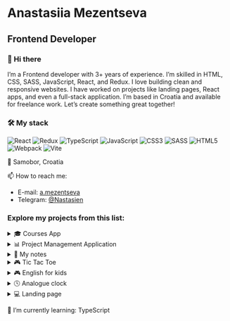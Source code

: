 # Anastasiia Mezentseva
## Frontend Developer
### 👋 Hi there
I’m a Frontend developer with 3+ years of experience. I’m skilled in HTML, CSS, SASS, JavaScript, React, and Redux. I love building clean and responsive websites. I have worked on projects like landing pages, React apps, and even a full-stack application. I’m based in Croatia and available for freelance work. Let’s create something great together!

### 🛠️ My stack
![React](https://img.shields.io/badge/react-%2320232a.svg?style=for-the-badge&logo=react&logoColor=%2361DAFB)
![Redux](https://img.shields.io/badge/redux-%23593d88.svg?style=for-the-badge&logo=redux&logoColor=white)
![TypeScript](https://img.shields.io/badge/typescript-%23007ACC.svg?style=for-the-badge&logo=typescript&logoColor=white)
![JavaScript](https://img.shields.io/badge/javascript-%23323330.svg?style=for-the-badge&logo=javascript&logoColor=%23F7DF1E)
![CSS3](https://img.shields.io/badge/css3-%231572B6.svg?style=for-the-badge&logo=css3&logoColor=white)
![SASS](https://img.shields.io/badge/Sass-CC6699?style=for-the-badge&logo=sass&logoColor=white)
![HTML5](https://img.shields.io/badge/html5-%23E34F26.svg?style=for-the-badge&logo=html5&logoColor=white)
![Webpack](https://img.shields.io/badge/webpack-%238DD6F9.svg?style=for-the-badge&logo=webpack&logoColor=black)
![Vite](https://img.shields.io/badge/vite-%23646CFF.svg?style=for-the-badge&logo=vite&logoColor=white)

📍 Samobor, Croatia

📫 How to reach me:
- E-mail: [a.mezentseva](mailto:a.mezentseva@hotmail.com)
- Telegram: [@Nastasien](https://t.me/Nastasien)


### Explore my projects from this list:

<details><summary>🎓 Courses App</summary>
  <br>

  | Description | Deployed app | Repository | Technologies stack |
  | :---: | :---: | :---: | :---: |
  | This is a React application for selecting training courses. It features user authentication, role-based access (admin and regular users), and search functionality. Admins can manage courses, while regular users can view course details. All data is fetched from the backend and managed with Redux. | currently unavailable | [Courses_App](https://github.com/nst-mznts/Courses_App) | React, Redux, TypeScript, JS, HTML5, SASS |
  
  ![project image](https://github.com/nst-mznts/Courses_App/blob/main/public/Courses_App.png)
  
</details>

<details><summary>📊 Project Management Application</summary>
  <br>

  | Description | Deployed app | Repository | Technologies stack |
  | :---: | :---: | :---: | :---: |
  | A full-stack Kanban board with user authentication, drag-and-drop functionality and multi-language support (Russian and English) | [Project-Management-App](https://pmapp.rominas.keenetic.pro/) | [Project-Management-App](https://github.com/nst-mznts/Project-Management-App) | React, Redux, TypeScript, JS, HTML5, SASS, Node.js, Express, MongoDB |
  
  ![project image](https://github.com/nst-mznts/Project-Management-App/blob/frontend/public/Project_Management_App_medium.png)
  
</details>

<details><summary>📝 My notes</summary>
  <br>

  | Description | Deployed app | Repository | Technologies stack |
  | :---: | :---: | :---: | :---: |
  | This is a React application for creating, storing and editing notes. Additionally, users can add tags to notes and use the search bar to filter notes based on keywords. | [my_notes](https://nst-mznts.github.io/my_notes/) | [my_notes](https://github.com/nst-mznts/my_notes) | React, JS, HTML5, SASS |
  
  ![project image](https://github.com/nst-mznts/my_notes/blob/dev/public/my_notes_large.png)
  
</details>

<details><summary>🎮 Tic Tac Toe</summary>
  <br>

  | Description | Deployed app | Repository | Technologies stack |
  | :---: | :---: | :---: | :---: |
  | A game against AI with three difficulty levels and playing field sizes. There is also a game mode against another person | [tic_tac_toe](https://nst-mznts.github.io/tic_tac_toe/) | [tic_tac_toe](https://github.com/nst-mznts/tic_tac_toe) | React, JS, HTML5, SASS |
  
  ![project image](https://github.com/nst-mznts/tic_tac_toe/blob/dev/public/Tic_Tac_Toe.png)
  
</details>

<details><summary>🎮 English for kids</summary>
  <br>

  | Description | Deployed app | Repository | Technologies stack |
  | :---: | :---: | :---: | :---: |
  | A memory game with interactive learning modes and statistic | [English_for_kids](https://nst-mznts.github.io/English_for_kids/) | [English_for_kids](https://github.com/nst-mznts/English_for_kids) | JS, WebPack, HTML5, SASS |
  
  ![project image](https://github.com/nst-mznts/English_for_kids/blob/project/src/assets/img/English_for_kids.jpg)
  
</details>

<details><summary>🕓 Analogue clock</summary>
  <br>

  | Description | Deployed app | Repository | Technologies stack |
  | :---: | :---: | :---: | :---: |
  | An analogue clock that shows the current time | [analogue_clock](https://nst-mznts.github.io/analogue_clock/) | [analogue_clock](https://github.com/nst-mznts/analogue_clock) | JS, HTML5, CSS3 |
  
  ![project image](https://github.com/nst-mznts/analogue_clock/blob/main/clock.png)
  
</details>

<details><summary>💻 Landing page</summary>
  <br>

  | Description | Deployed app | Repository | Technologies stack |
  | :---: | :---: | :---: | :---: |
  | Responsive landing page layout using Vanilla JS, HTML and CSS | [landing_page](https://nst-mznts.github.io/landing_page/) | [landing_page](https://github.com/nst-mznts/landing_page/tree/develop) | JS, HTML5, CSS3 |
  
  ![project image](https://github.com/nst-mznts/landing_page/blob/develop/landing_page.png)
  
</details>



🌱 I’m currently learning: TypeScript

<!--
**nst-mznts/nst-mznts** is a ✨ _special_ ✨ repository because its `README.md` (this file) appears on your GitHub profile.

Here are some ideas to get you started:

- 🔭 I’m currently working on Project Management Application
- 🌱 I’m currently learning TypeScript
- 👯 I’m looking to collaborate on ...
- 🤔 I’m looking for help with ...
- 💬 Ask me about ...
- 📫 How to reach me: ...
- 😄 Pronouns: ...
- ⚡ Fun fact: ...
-->
